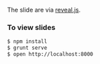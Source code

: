 
The slide are via [reveal.js](https://github.com/hakimel/reveal.js).

### To view slides
   ```sh
   $ npm install
   $ grunt serve
   $ open http://localhost:8000
   ```

